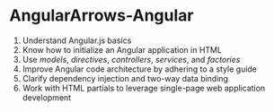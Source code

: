 # AngularArrows-Angular

1. Understand Angular.js basics
2. Know how to initialize an Angular application in HTML
3. Use *models*, *directives*, *controllers*, *services*, and *factories*
4. Improve Angular code architecture by adhering to a style guide
5. Clarify dependency injection and two-way data binding
6. Work with HTML partials to leverage single-page web application development
